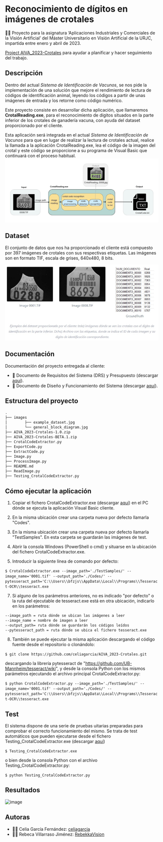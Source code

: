 # Reconocimiento de dígitos en imágenes de crotales
:woman_student: Proyecto para la asignatura ‘Aplicaciones Industriales y Comerciales de la Visión Artificial’ del Máster Universitario en Visión Artificial de la URJC, impartida entre enero y abril de 2023.

[Project AIVA_2023-Crotales](https://github.com/users/celiagarcia/projects/1/views/5?layout=board) para ayudar a planificar y hacer seguimiento del trabajo.

## Descripción
Dentro del actual *Sistema de Identificación de Vacunos*, se nos pide la implementación de una solución que mejore el rendimiento de lectura de códigos de identificación animal, leyendo los códigos a partir de unas imágenes de entrada y los retorne como código numérico.

Este proyecto consiste en desarrollar dicha aplicación, que llamaremos **CrotalReading.exe**, para el reconocimiento de dígitos situados en la parte inferior de los crotales de ganadería vacuna, con ayuda del dataset proporcionado por el cliente.

Esta aplicación será integrada en el actual *Sistema de Identificación de Vacunos* para que en lugar de realizar la lectura de crotales actual, realice la llamada a la aplicación CrotalReading.exe, lea el código de la imagen del crotal y este código se proporcione a su programa de Visual Basic que continuará con el proceso habitual.
![general_block_diagram](images/general_block_diagram.jpg)

## Dataset
El conjunto de datos que nos ha proporcionado el cliente está compuesto por 397 imágenes de crotales con sus respectivas etiquetas. Las imágenes son en formato TIF, escala de grises, 640x480, 8 bits.

![example_dataset](images/example_dataset.jpg)

##  Documentación
Documentación del proyecto entregada al cliente:
- :page_facing_up: Documento de Requisitos del Sistema (DRS) y Presupuesto (descargar [aquí](https://urjc-my.sharepoint.com/:w:/r/personal/r_villarraso_2021_alumnos_urjc_es/Documents/PRACTICA_CROTALES/Practica_I.docx?d=w6f9da9c057c44725b28a1b95411b6c6d&csf=1&web=1&e=69lVZi)).
- :page_facing_up: Documento de Diseño y Funcionamiento del Sistema (descargar [aquí](https://urjc-my.sharepoint.com/:w:/r/personal/r_villarraso_2021_alumnos_urjc_es/Documents/PRACTICA_CROTALES/Practica_II_v0.2.docx?d=wb1fc1ef3005942f9a2202af5c023f746&csf=1&web=1&e=xHx8Bt)).

## Estructura del proyecto

    .
    ├── images
    │        ├── example_dataset.jpg
    │        └── general_block_diagram.jpg
    ├── AIVA_2023-Crotales-1.0.zip
    ├── AIVA_2023-Crotales-BETA.1.zip
    ├── CrotalCodeExtractor.py
    ├── ExportCode.py
    ├── ExtractCode.py
    ├── Image.py
    ├── ProcessImage.py
    ├── README.md
    ├── ReadImage.py
    ├── Testing_CrotalCodeExtractor.py


## Cómo ejecutar la aplicación
1. Copiar el fichero CrotalCodeExtractor.exe (descargar [aquí](https://urjc-my.sharepoint.com/:u:/g/personal/r_villarraso_2021_alumnos_urjc_es/Ea1YMgjxtrpArgxO2WYkzP8BH3ajuyRiYODtGDcfGzcuygQ)) en el PC dónde se ejecuta la aplicación Visual Basic cliente.
  
3. En la misma ubicación crear una carpeta nueva por defecto llamarla "Codes".
4. En la misma ubicación crear una carpeta nueva por defecto llamarla "TestSamples". En esta carpeta se guardarán las imágenes de test.
5. Abrir la consola Windows (PowerShell o cmd) y situarse en la ubicación del fichero CrotalCodeExtractor.exe.
6. Introducir la siguiente línea de comando por defecto:

`$ CrotalCodeExtractor.exe --image_path='./TestSamples/' --image_name='0001.tif' --output_path='./Codes/' --pytesseract_path='C:\\Users\\bfzjs\\AppData\\Local\\Programs\\Tesseract-OCR\\tesseract.exe`

7. Si alguno de los parámetros anteriores, no es indicado "por defecto" o la ruta del ejecutable de tesseract.exe está en otra ubicación, indicarlo en los parámetros:
```
--image_path = ruta dónde se ubican las imágenes a leer
--image_name = nombre de imagen a leer
--output_path= ruta dónde se guardarán los códigos leídos
--pytesseract_path = ruta dónde se ubica el fichero tesseract.exe
```
8. También se puede ejecutar la misma aplicación descargando el código fuente desde el repositorio o clonándolo:

`$ git clone https://github.com/celiagarcia/AIVA_2023-Crotales.git`

descargando la librería pytesseract de "https://github.com/UB-Mannheim/tesseract/wiki", y desde la consola Python con los mismos parámetros ejecutando el archivo principal CrotalCodeExtractor.py:

`$ python CrotalCodeExtractor.py --image_path='./TestSamples/' --image_name='0001.tif' --output_path='./Codes/' --pytesseract_path='C:\\Users\\bfzjs\\AppData\\Local\\Programs\\Tesseract-OCR\\tesseract.exe`

## Test
El sistema dispone de una serie de pruebas uitarias preparadas para comprobar el correcto funcionamiento del mismo. Se trata de test automáticos que pueden ejecutarse desde el fichero Testing_CrotalCodeExtractor.exe (descargar [aquí](https://urjc-my.sharepoint.com/:u:/g/personal/r_villarraso_2021_alumnos_urjc_es/EVhQq-Vt6FpJnIU_ka6TUY4BHRofTFd5w0Rm2u9duherLQ))

`$ Testing_CrotalCodeExtractor.exe`

o bien desde la consola Python con el archivo Testing_CrotalCodeExtractor.py:

`$ python Testing_CrotalCodeExtractor.py`

## Resultados
![image](https://user-images.githubusercontent.com/127053760/233341397-63ed0567-98aa-4b21-b005-fd9135f72079.png)

## Autoras
- :woman_technologist: Celia García Fernández: [celiagarcia](https://github.com/celiagarcia?tab=repositories)
- :woman_technologist: Rebeca Villarraso Jiménez: [RebekkaVision](https://github.com/RebekkaVision)

